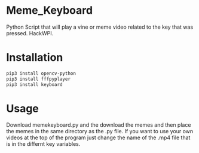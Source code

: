 # Meme_Keyboard
Python Script that will play a vine or meme video related to the key that was pressed. HackWPI.


# Installation

```bash
pip3 install opencv-python
pip3 install fffpyplayer
pip3 install keyboard
```
# Usage

Download memekeyboard.py and the download the memes and then place the memes in the same directory as the .py file. If you want to use your own videos at the top of the program just change the name of the .mp4 file that is in the differnt key variables.

